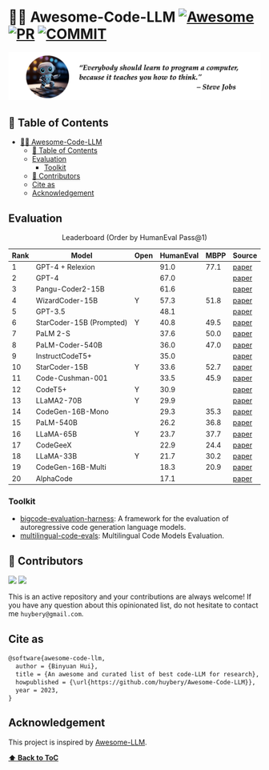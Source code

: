 # 👨‍💻 Awesome-Code-LLM [![Awesome](https://awesome.re/badge.svg)](https://awesome.re) [![PR](https://img.shields.io/badge/PRs-Welcome-red)](https://img.shields.io/badge/PRs-Welcome-red) [![COMMIT](https://img.shields.io/github/last-commit/huybery/Awesome-Code-LLM?color=green)](https://img.shields.io/github/last-commit/huybery/Awesome-Code-LLM?color=green)

![](code-banner.png)

## 🧵 Table of Contents

- [👨‍💻 Awesome-Code-LLM   ](#-awesome-code-llm---)
  - [🧵 Table of Contents](#-table-of-contents)
  - [Evaluation](#evaluation)
    - [Toolkit](#toolkit)
  - [🙌 Contributors](#-contributors)
  - [Cite as](#cite-as)
  - [Acknowledgement](#acknowledgement)

## Evaluation

<p align="center"> Leaderboard (Order by HumanEval Pass@1) </p>

| Rank | Model                    | Open | HumanEval | MBPP | Source                                    |
|------|--------------------------|------|-----------|------|-------------------------------------------|
| 1    | GPT-4 + Relexion         |      | 91.0      | 77.1 | [paper](https://arxiv.org/abs/2303.11366) |
| 2    | GPT-4                    |      | 67.0      |      | [paper](https://arxiv.org/abs/2303.08774) |
| 3    | Pangu-Coder2-15B         |      | 61.6      |      | [paper](https://arxiv.org/abs/2307.14936) |
| 4    | WizardCoder-15B          | Y    | 57.3      | 51.8 | [paper](https://arxiv.org/abs/2306.08568) |
| 5    | GPT-3.5                  |      | 48.1      |      | [paper](https://arxiv.org/abs/2303.08774) |
| 6    | StarCoder-15B (Prompted) | Y    | 40.8      | 49.5 | [paper](https://arxiv.org/abs/2305.06161) |
| 7    | PaLM 2-S                 |      | 37.6      | 50.0 | [paper](https://arxiv.org/abs/2204.02311) |
| 8    | PaLM-Coder-540B          |      | 36.0      | 47.0 | [paper](https://arxiv.org/abs/2204.02311) |
| 9    | InstructCodeT5+          |      | 35.0      |      | [paper](https://arxiv.org/abs/2305.07922) |
| 10   | StarCoder-15B            | Y    | 33.6      | 52.7 | [paper](https://arxiv.org/abs/2305.06161) |
| 11   | Code-Cushman-001         |      | 33.5      | 45.9 | [paper](https://arxiv.org/abs/2107.03374) |
| 12   | CodeT5+                  | Y    | 30.9      |      | [paper](https://arxiv.org/abs/2305.07922) |
| 13   | LLaMA2-70B               | Y    | 29.9      |      | [paper](https://arxiv.org/abs/2307.09288) |
| 14   | CodeGen-16B-Mono         |      | 29.3      | 35.3 | [paper](https://arxiv.org/abs/2203.13474) |
| 15   | PaLM-540B                |      | 26.2      | 36.8 | [paper](https://arxiv.org/abs/2204.02311) |
| 16   | LLaMA-65B                | Y    | 23.7      | 37.7 | [paper](https://arxiv.org/abs/2302.13971) |
| 17   | CodeGeeX                 |      | 22.9      | 24.4 | [paper](https://arxiv.org/abs/2303.17568) |
| 18   | LLaMA-33B                | Y    | 21.7      | 30.2 | [paper](https://arxiv.org/abs/2302.13971) |
| 19   | CodeGen-16B-Multi        |      | 18.3      | 20.9 | [paper](https://arxiv.org/abs/2203.13474) |
| 20   | AlphaCode                |      | 17.1      |      | [paper](https://arxiv.org/abs/2203.07814) |


### Toolkit

- [bigcode-evaluation-harness](https://github.com/bigcode-project/bigcode-evaluation-harness): A framework for the evaluation of autoregressive code generation language models.
- [multilingual-code-evals](https://huggingface.co/spaces/bigcode/multilingual-code-evals): Multilingual Code Models Evaluation.

## 🙌 Contributors

<a href="https://github.com/huybery"><img src="https://avatars.githubusercontent.com/u/13436140?v=4"  width="50" /></a>
<a href="https://github.com/Yangjiaxi"><img src="https://avatars.githubusercontent.com/u/6203054?v=4"  width="50" /></a>

This is an active repository and your contributions are always welcome! If you have any question about this opinionated list, do not hesitate to contact me `huybery@gmail.com`.

## Cite as

```
@software{awesome-code-llm,
  author = {Binyuan Hui},
  title = {An awesome and curated list of best code-LLM for research},
  howpublished = {\url{https://github.com/huybery/Awesome-Code-LLM}},
  year = 2023,
}
```

## Acknowledgement

This project is inspired by [Awesome-LLM](https://github.com/Hannibal046/Awesome-LLM).

**[⬆ Back to ToC](#table-of-contents)**
